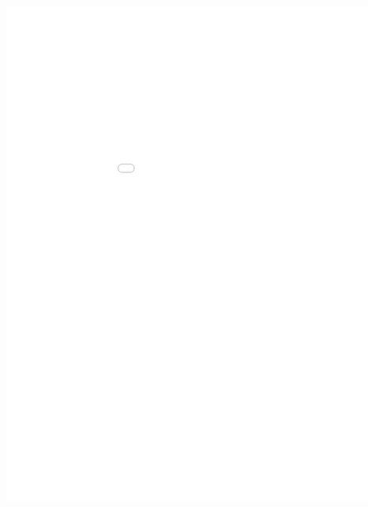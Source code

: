 <style>
.dox {
  min-width: 1050px;
  min-height: 1000px;
  width: 100%;
  display: block;
}
</style>

<div class="dox">
	<iframe src="./mobile/5.5/index.html" class="dox" frameborder="0">
	</iframe>
</div>
